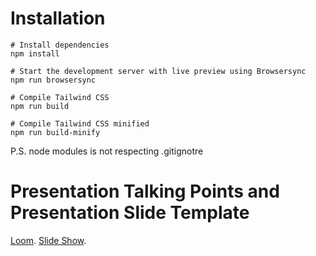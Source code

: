 # Installation

```
# Install dependencies
npm install

# Start the development server with live preview using Browsersync
npm run browsersync

# Compile Tailwind CSS
npm run build

# Compile Tailwind CSS minified
npm run build-minify

```
P.S. node modules is not respecting .gitignotre 

# Presentation Talking Points and Presentation Slide Template


[Loom](https://www.loom.com/share/c982094528df4ab9aa4225f93028bb93?sid=6920d6d1-c534-4c8a-bd02-60d5f10afd8c).
[Slide Show](https://docs.google.com/presentation/d/1_raSTSELxAX6eYml7ixR6MuuCUR4fd6338758QfX5_s/edit?usp=sharing).


